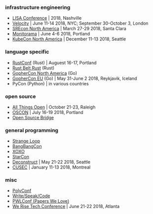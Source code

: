 
### infrastructure engineering

- [LISA Conference](https://www.usenix.org/conferences/byname/5) | 2018, Nashville
- [Velocity](https://conferences.oreilly.com/velocity) | June 11-14 2018, NYC; September 30-October 3, London
- [SREcon North America](https://www.usenix.org/srecon) | March 27-29 2018, Santa Clara
- [Monitorama](http://monitorama.com/) | June 4-6 2018, Portland
- [KubeCon North America](https://events.linuxfoundation.org/events/kubecon-cloudnativecon-north-america-2018/) | December 11-13 2018, Seattle

### language specific
- [RustConf](http://rustconf.com/) (Rust) | Auguest 16-17, Portland
- [Rust Belt Rust](https://www.rust-belt-rust.com/) (Rust)
- [GopherCon North America](https://gophercon.com/) (Go)
- [GopherCon EU](https://gophercon.is/) (Go) | May 31-June 2 2018, Reykjavik, Iceland
- PyCon (Python) | in various countries

### open source
- [All Things Open](https://allthingsopen.org/) | October 21-23, Raleigh
- [OSCON](https://conferences.oreilly.com/oscon/oscon-or) | July 16-19 2018, Portland
- [Open Source Bridge](http://opensourcebridge.org/)

### general programming
- [Strange Loop](https://thestrangeloop.com/)
- [BangBangCon](http://bangbangcon.com/)
- [XOXO](https://xoxofest.com/about)
- [StarCon](https://starcon.io)
- [Deconstruct](https://www.deconstructconf.com/) | May 21-22 2018, Seattle
- [CUSEC](http://cusec.net/) | January 11-13 2018, Montreal

### misc
- [PolyConf](https://polyconf.com/)
- [Write/Speak/Code](http://www.writespeakcode.com/)
- [PWLConf (Papers We Love)](https://pwlconf.org/)
- [We Rise Tech Conference](https://werise.tech/) | June 21-22 2018, Atlanta
